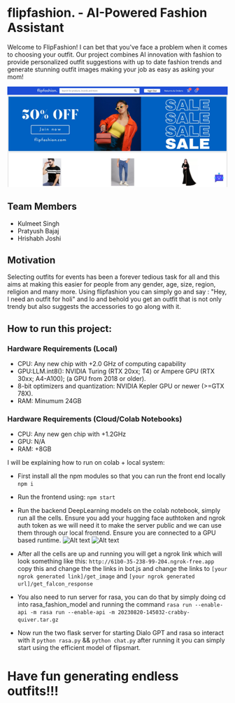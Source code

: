 # flipfashion. - AI-Powered Fashion Assistant

Welcome to FlipFashion! I can bet that you've face a problem when it comes to choosing your outfit. Our project combines AI innovation with fashion to provide personalized outfit suggestions with up to date fashion trends and generate stunning outfit images making your job as easy as asking your mom!

![Alt text](Untitled.jpg)

## Team Members

- Kulmeet Singh
- Pratyush Bajaj
- Hrishabh Joshi

## Motivation

Selecting outfits for events has been a forever tedious task for all and this aims at making this easier for people from any gender, age, size, region, religion and many more. Using flipfashion you can simply go and say : "Hey, I need an outfit for holi" and lo and behold you get an outfit that is not only trendy but also suggests the accessories to go along with it.

## How to run this project:

### Hardware Requirements (Local)

- CPU: Any new chip with +2.0 GHz of computing capability
- GPU:LLM.int8(): NVIDIA Turing (RTX 20xx; T4) or Ampere GPU (RTX 30xx; A4-A100); (a GPU from 2018 or older).
- 8-bit optimizers and quantization: NVIDIA Kepler GPU or newer (>=GTX 78X).
- RAM: Minumum 24GB

### Hardware Requirements (Cloud/Colab Notebooks)

- CPU: Any new gen chip with +1.2GHz
- GPU: N/A
- RAM: +8GB

I will be explaining how to run on colab + local system:

- First install all the npm modules so that you can run the front end locally
```npm i```
- Run the frontend using:
```npm start```
- Run the backend DeepLearning models on the colab notebook, simply run all the cells. Ensure you add your hugging face authtoken and ngrok auth token as we will need it to make the server public and we can use them through our local frontend. Ensure you are connected to a GPU based runtime.
![Alt text](image.png)
![Alt text](image-1.png)

- After all the cells are up and running you will get a ngrok link which will look something like this:
```http://61b0-35-238-99-204.ngrok-free.app```
  copy this and change the the links in bot.js and change the links to ```[your ngrok generated link]/get_image``` and ```[your ngrok generated url]/get_falcon_response```

- You also need to run server for rasa, you can do that by simply doing cd into rasa_fashion_model and running the command ```rasa run --enable-api -m rasa run --enable-api -m 20230820-145032-crabby-quiver.tar.gz ```

- Now run the two flask server for starting Dialo GPT and rasa so interact with it ```python rasa.py``` && ```python chat.py``` after running it you can simply start using the efficient model of flipsmart. 


# Have fun generating endless outfits!!!




